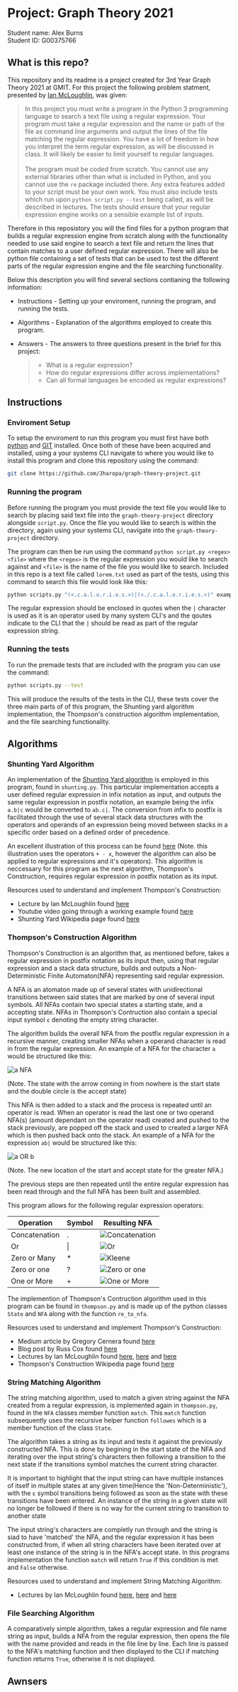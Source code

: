 # Project: Graph Theory 2021
Student name: Alex Burns <br />
Student ID: G00375766

## What is this repo?
This repository and its readme is a project created for 3rd Year Graph Theory 2021 at GMIT. For this project the following problem statment, presented by [Ian McLoughlin](https://github.com/ianmcloughlin), was given:

> In this project you must write a program in the Python 3 programming language to search a text file using a regular expression. Your program must take a regular expression and the name or path of the file as command line arguments and output the lines of the file matching the regular expression. You have a lot of freedom in how you interpret the term regular expression, as will be discussed in class. It will likely be easier to limit yourself to regular languages. <br /> <br />
The program must be coded from scratch. You cannot use any external libraries other than what is included in Python, and you cannot use the `re` package included there. Any extra features added to your script must be your own work. You must also include tests which run upon `python script.py --test` being called, as will be described in lectures. The tests should ensure that your regular expression engine works on a sensible example list of inputs.

Therefore in this reposistory you will the find files for a python program that builds a regular expression engine from scratch along with the functionality needed to use said engine to search a text file and return the lines that contain matches to a user defined regular expression. There will also be python file containing a set of tests that can be used to test the different parts of the regular expression engine and the file searching functionality.

Below this description you will find several sections contianing the following information:
- Instructions - Setting up your enviroment, running the program, and running the tests.
- Algorithms - Explanation of the algorithms employed to create this program.
- Answers - The answers to three questions present in the brief for this project:

  > - What is a regular expression?
  > - How do regular expressions differ across implementations?
  > - Can all formal languages be encoded as regular expressions?

## Instructions

### Enviroment Setup
To setup the enviroment to run this program you must first have both [python](https://www.python.org/downloads/) and [GIT](https://git-scm.com/downloads) installed. Once both of these have been acquired and installed, using a your systems CLI navigate to where you would like to install this program and clone this repository using the command:
```bash
git clone https://github.com/Jharopa/graph-theory-project.git
```

### Running the program
Before running the program you must provide the text file you would like to search by placing said text file into the `graph-theory-project` directory alongside `script.py`. Once the file you would like to search is within the directory, again using your systems CLI, navigate into the `graph-theory-project` directory.

The program can then be run using the command `python script.py <regex> <file>` where the `<regex>` is the regular expression you would like to search against and `<file>` is the name of the file you would like to search. Included in this repo is a text file called `lorem.txt` used as part of the tests, using this command to search this file would look like this:
```bash
python scripts.py "(<.c.a.l.o.r.i.e.s.>)|(<./.c.a.l.o.r.i.e.s.>)" example.txt
```
The regular expression should be enclosed in quotes when the `|` character is used as it is an operator used by many system CLI's and the qoutes indicate to the CLI that the `|` should be read as part of the regular expression string.

### Running the tests
To run the premade tests that are included with the program you can use the command:
```bash
python scripts.py --test
```
This will produce the results of the tests in the CLI, these tests cover the three main parts of of this program, the Shunting yard algorithm implementation, the Thompson's construction algorithm implementation, and the file searching functionality.

## Algorithms

### Shunting Yard Algorithm
An implementation of the [Shunting Yard algorithm](https://en.wikipedia.org/wiki/Shunting-yard_algorithm) is employed in this program, found in `shunting.py`. This particular implementation accepts a user defined regular expression in infix notation as input, and outputs the same regular expression in postfix notation, an example being the infix `a.b|c` would be converted to `ab.c|`. The conversion from infix to postfix is facilitated through the use of several stack data structures with the operators and operands of an expression being moved between stacks in a specific order based on a defined order of precedence.

An excellent illustration of this process can be found [here](https://upload.wikimedia.org/wikipedia/commons/2/24/Shunting_yard.svg) (Note. this illustration uses the operators `+ - x`, however the algorithm can also be applied to regular expressions and it's operators). This algorithm is neccessary for this program as the next algorithm, Thompson's Construction, requires regular expression in postfix notation as its input.

Resources used to understand and implement Thompson's Construction:
- Lecture by Ian McLoughlin found [here](https://web.microsoftstream.com/video/9ddadf79-1e30-46d9-b1b5-63070e6d7a10)
- Youtube video going through a working example found [here](https://www.youtube.com/watch?v=Jd71l0cHZL0)
- Shunting Yard Wikipedia page found [here](https://en.wikipedia.org/wiki/Shunting-yard_algorithm)

### Thompson's Construction Algorithm
Thompson's Construction is an algorithm that, as mentioned before, takes a regular expression in postfix notation as its input then, using that regular expression and a stack data structure, builds and outputs a Non-Deterministic Finite Automaton(NFA) representing said regular expression. 

A NFA is an atomaton made up of several states with unidirectional transitions between said states that are marked by one of several input symbols. All NFAs contain two special states a starting state, and a accepting state. NFAs in Thompson's Contruction also contain a special input symbol `ε` denoting the empty string character.

The algorithm builds the overall NFA from the postfix regular expression in a recursive manner, creating smaller NFAs when a operand character is read in from the regular expression. An example of a NFA for the character `a` would be structured like this:

![a NFA](https://github.com/Jharopa/graph-theory-project/blob/main/readme_media/aNFA.PNG)

(Note. The state with the arrow coming in from nowhere is the start state and the double circle is the accept state) 

This NFA is then added to a stack and the process is repeated until an operator is read. When an operator is read the last one or two operand NFA(s) (amount dependant on the operator read) created and pushed to the stack previously, are popped off the stack and used to created a larger NFA which is then pushed back onto the stack. An example of a NFA for the expression `ab|` would be structured like this:

![a OR b](https://github.com/Jharopa/graph-theory-project/blob/main/readme_media/aorb.png)

(Note. The new location of the start and accept state for the greater NFA.)

The previous steps are then repeated until the entire regular expression has been read through and the full NFA has been built and assembled.

This program allows for the following regular expression operators:

| Operation | Symbol | Resulting NFA |
| --- | --- | --- |
| Concatenation | . | ![Concatenation](https://github.com/Jharopa/Markdown/blob/main/readme_media/concat.png) |
| Or | \| | ![Or](https://github.com/Jharopa/Markdown/blob/main/readme_media/or.png) |
| Zero or Many | * | ![Kleene](https://github.com/Jharopa/Markdown/blob/main/readme_media/kleene.png) |
| Zero or one | ? | ![Zero or one](https://github.com/Jharopa/graph-theory-project/blob/main/readme_media/zeroorone.png) |
| One or More | + | ![One or More](https://github.com/Jharopa/graph-theory-project/blob/main/readme_media/oneormore.pngg) |

The implemention of Thompson's Contruction algorithm used in this program can be found in `thompson.py` and is made up of the python classes `State` and `NFA` along with the function `re_to_nfa`.

Resources used to understand and implement Thompson's Construction:
- Medium article by Gregory Cernera found [here](https://medium.com/swlh/visualizing-thompsons-construction-algorithm-for-nfas-step-by-step-f92ef378581b)
- Blog post by Russ Cox found [here](https://swtch.com/~rsc/regexp/regexp1.html)
- Lectures by Ian McLoughlin found [here](https://web.microsoftstream.com/video/d6d9a2d8-b23e-4abf-b1b7-af3a2d44b82f), [here](https://web.microsoftstream.com/video/634e1883-ad11-447f-971a-cb7965355c13?referrer=https:%2F%2Flearnonline.gmit.ie%2F) and [here](https://web.microsoftstream.com/video/4012d43a-bb46-4ceb-8aa9-2ae598539a32)
- Thompson's Construction Wikipedia page found [here](https://en.wikipedia.org/wiki/Thompson%27s_construction)


### String Matching Algorithm
The string matching algorithm, used to match a given string against the NFA created from a regular expression, is implemented again in `thompson.py`, found in the `NFA` classes member function `match`. This `match` function subsequently uses the recursive helper function `followes` which is a member function of the class `State`.

The algorithm takes a string as its input and tests it against the previously constructed NFA. This is done by begining in the start state of the NFA and iterating over the input string's characters then following a transition to the next state if the transitions symbol matches the current string character. 

It is important to highlight that the input string can have multiple instances of itself in multiple states at any given time(Hence the 'Non-Deterministic'), with the `ε` symbol transitions being followed as soon as the state with these transitions have been entered. An instance of the string in a given state will no longer be followed if there is no way for the current string to transition to another state

The input string's characters are completly run through and the string is siad to have 'matched' the NFA, and the regular expression it has been constructed from, if when all string characters have been iterated over at least one instance of the string is in the NFA's accept state. In this programs implementation the function `match` will return `True` if this condition is met and `False` otherwise.

Resources used to understand and implement String Matching Algorithm:
- Lectures by Ian McLoughlin found [here](https://web.microsoftstream.com/video/8fe195b7-f7c3-4265-86bc-7ff2c367eee9), [here](https://web.microsoftstream.com/video/0f3d8f6f-68c9-42d0-9449-b7f868888efe) and [here](https://web.microsoftstream.com/video/59770e5a-2fed-4575-a4eb-0fd691b77d54)

### File Searching Algorithm
A comparatively simple algorithm, takes a regular expression and file name string as input, builds a NFA from the regular expression, then opens the file with the name provided and reads in the file line by line. Each line is passed to the NFA's matching function and then displayed to the CLI if matching function returns `True`, otherwise it is not displayed.

## Awnsers
